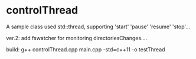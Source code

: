 # controlThread
A sample class used std::thread, supporting 'start' 'pause' 'resume' 'stop'... 

ver.2:
	add fswatcher for monitoring directoriesChanges....


build:
	g++ controlThread.cpp main.cpp -std=c++11 -o testThread
